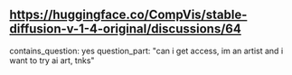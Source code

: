 ## https://huggingface.co/CompVis/stable-diffusion-v-1-4-original/discussions/64

contains_question: yes
question_part: "can i get access, im an artist and i want to try ai art, tnks"